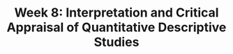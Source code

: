 ---
title: 'Week 8: Interpretation and Critical Appraisal of Quantitative Descriptive Studies'
description:
  'Important concepts regarding the purpose and major approaches foq quantitative description.'
prev: /week7stats
next: /week9qual
type: chapter
id: 9
---
